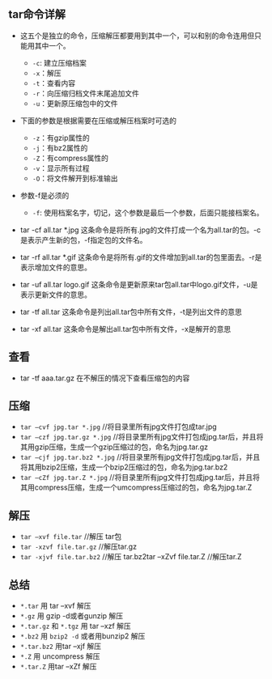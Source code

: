 ## tar命令详解

- 这五个是独立的命令，压缩解压都要用到其中一个，可以和别的命令连用但只能用其中一个。

    - `-c`: 建立压缩档案
    - `-x`：解压
    - `-t`：查看内容
    - `-r`：向压缩归档文件末尾追加文件
    - `-u`：更新原压缩包中的文件

- 下面的参数是根据需要在压缩或解压档案时可选的
    - `-z`：有gzip属性的
    - `-j`：有bz2属性的
    - `-Z`：有compress属性的
    - `-v`：显示所有过程
    - `-O`：将文件解开到标准输出

- 参数-f是必须的
    - `-f`: 使用档案名字，切记，这个参数是最后一个参数，后面只能接档案名。

- tar -cf all.tar *.jpg 这条命令是将所有.jpg的文件打成一个名为all.tar的包。-c是表示产生新的包，-f指定包的文件名。
- tar -rf all.tar *.gif 这条命令是将所有.gif的文件增加到all.tar的包里面去。-r是表示增加文件的意思。 
- tar -uf all.tar logo.gif 这条命令是更新原来tar包all.tar中logo.gif文件，-u是表示更新文件的意思。 
- tar -tf all.tar 这条命令是列出all.tar包中所有文件，-t是列出文件的意思 
- tar -xf all.tar 这条命令是解出all.tar包中所有文件，-x是解开的意思

## 查看
- tar -tf aaa.tar.gz   在不解压的情况下查看压缩包的内容

## 压缩

- `tar –cvf jpg.tar *.jpg` //将目录里所有jpg文件打包成tar.jpg
- `tar –czf jpg.tar.gz *.jpg` //将目录里所有jpg文件打包成jpg.tar后，并且将其用gzip压缩，生成一个gzip压缩过的包，命名为jpg.tar.gz
- `tar –cjf jpg.tar.bz2 *.jpg` //将目录里所有jpg文件打包成jpg.tar后，并且将其用bzip2压缩，生成一个bzip2压缩过的包，命名为jpg.tar.bz2
- `tar –cZf jpg.tar.Z *.jpg`   //将目录里所有jpg文件打包成jpg.tar后，并且将其用compress压缩，生成一个umcompress压缩过的包，命名为jpg.tar.Z

## 解压

- `tar –xvf file.tar` //解压 tar包
- `tar -xzvf file.tar.gz` //解压tar.gz
- `tar -xjvf file.tar.bz2`   //解压 tar.bz2tar –xZvf file.tar.Z //解压tar.Z

## 总结

- `*.tar` 用 tar –xvf 解压
- `*.gz` 用 gzip -d或者gunzip 解压
- `*.tar.gz` 和 `*.tgz` 用 tar –xzf 解压
- `*.bz2` 用 `bzip2 -d` 或者用bunzip2 解压
- `*.tar.bz2` 用tar –xjf 解压
- `*.Z` 用 uncompress 解压
- `*.tar.Z` 用tar –xZf 解压
